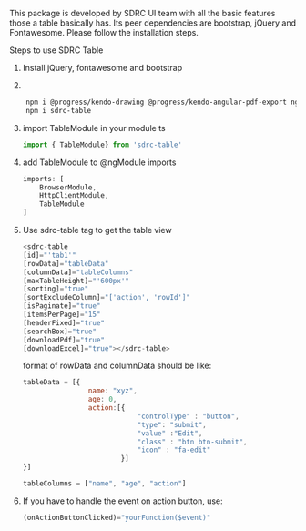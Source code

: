 This package is developed by SDRC UI team with all the basic features those a table basically has. Its peer dependencies are bootstrap, jQuery and Fontawesome. Please follow the installation steps.

Steps to use SDRC Table
1. Install jQuery, fontawesome and bootstrap 


2. 
```bash
    npm i @progress/kendo-drawing @progress/kendo-angular-pdf-export ng2-search-filter ngx-pagination save-as
    npm i sdrc-table
```

3. import TableModule in your module ts
    ```js
    import { TableModule} from 'sdrc-table'
    ```

4. add TableModule to @ngModule imports
    ```js
    imports: [
        BrowserModule,
        HttpClientModule,
        TableModule
    ]
    ```

5. Use sdrc-table tag to get the table view
    ```js
    <sdrc-table 
    [id]="'tab1'"
    [rowData]="tableData" 
    [columnData]="tableColumns" 
    [maxTableHeight]="'600px'"
    [sorting]="true" 
    [sortExcludeColumn]="['action', 'rowId']"
    [isPaginate]="true"
    [itemsPerPage]="15"
    [headerFixed]="true" 
    [searchBox]="true" 
    [downloadPdf]="true" 
    [downloadExcel]="true"></sdrc-table>
    ```
    format of rowData and columnData should be like: 
    ```js
    tableData = [{
                    name: "xyz", 
                    age: 0, 
                    action:[{                
                                "controlType" : "button",
                                "type": "submit",
                                "value" :"Edit",
                                "class" : "btn btn-submit",
                                "icon" : "fa-edit"
                            }]
    }]

    tableColumns = ["name", "age", "action"]
    
    ```

6. If you have to handle the event on action button, use: 
    ```js
    (onActionButtonClicked)="yourFunction($event)"
    ```
